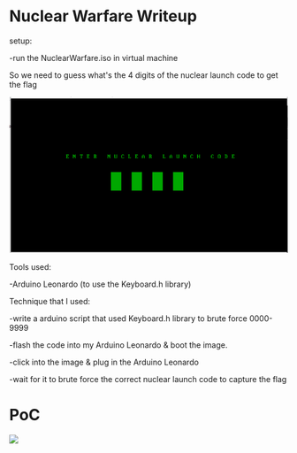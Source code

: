 # Nuclear Warfare Writeup

setup: 

-run the NuclearWarfare.iso in virtual machine

So we need to guess what's the 4 digits of the nuclear launch code to get the flag

![](img.png)

Tools used:

-Arduino Leonardo (to use the Keyboard.h library)

Technique that I used:

-write a arduino script that used Keyboard.h library to brute force 0000-9999

-flash the code into my Arduino Leonardo & boot the image.

-click into the image & plug in the Arduino Leonardo 

-wait for it to brute force the correct nuclear launch code to capture the flag

PoC
===

![](poc.gif)
